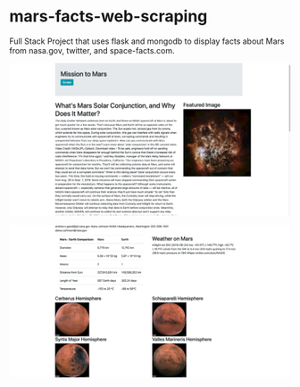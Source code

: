 # mars-facts-web-scraping


Full Stack Project that uses flask and mongodb to display facts about Mars from nasa.gov, twitter, and space-facts.com.


![Mars Blog](screenshots/blog.png)

![Hemispheres](screenshots/hemispheres.png)
